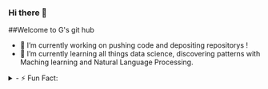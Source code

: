 ### Hi there 👋
##Welcome to G's git hub

- 🔭 I’m currently working on pushing code and depositing repositorys !
- 🌱 I’m currently learning all things data science, discovering patterns with Maching learning and Natural Language Processing.
<details>
 <summary>- ⚡ Fun Fact:</summary>

 ...If you have a frown, lets try and turnip upside down, The heaviest turnip weighed 17.7 kg (39 lb 3 oz) and was grown by Scott and Mardie Robb (both USA) and in Roman times, the turnip was the object of choice to hurl at unpopular public figures ! There is a spanish festival where there is no greater honour than to represent the Jarrampla in a coat of armour and colourful material (who resembles an unpopular old cattle farmer being driven out of the village for stealing)
![Jarramplas festival in spain !](https://github.com/GrumpyTurnip/GrumpyTurnip/blob/main/jarramplas.jpeg)

</details>
